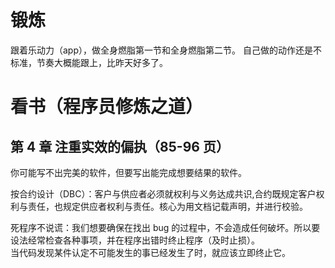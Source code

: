 # 锻炼

跟着乐动力（app），做全身燃脂第一节和全身燃脂第二节。
自己做的动作还是不标准，节奏大概能跟上，比昨天好多了。

# 看书（程序员修炼之道）

## 第 4 章 注重实效的偏执（85-96 页）

你可能写不出完美的软件，但要写出能完成想要结果的软件。

按合约设计（DBC）：客户与供应者必须就权利与义务达成共识,合约既规定客户权利与责任，也规定供应者权利与责任。核心为用文档记载声明，并进行校验。

死程序不说谎：我们想要确保在找出 bug 的过程中，不会造成任何破坏。所以要设法经常检查各种事项，并在程序出错时终止程序（及时止损）。  
当代码发现某件认定不可能发生的事已经发生了时，就应该立即终止它。
